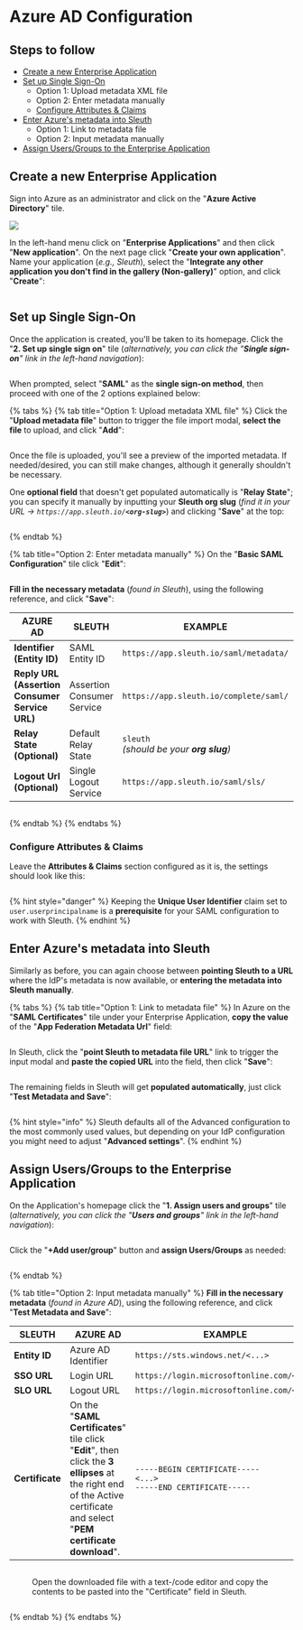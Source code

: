 # Azure AD Configuration

## Steps to follow

* [Create a new Enterprise Application](azure-ad-configuration.md#create-a-new-enterprise-application)
* [Set up Single Sign-On](azure-ad-configuration.md#set-up-single-sign-on)
  * Option 1: Upload metadata XML file
  * Option 2: Enter metadata manually
  * [Configure Attributes & Claims](azure-ad-configuration.md#configure-attributes-and-claims)
* [Enter Azure's metadata into Sleuth](azure-ad-configuration.md#enter-azures-metadata-into-sleuth)
  * Option 1: Link to metadata file
  * Option 2: Input metadata manually
* [Assign Users/Groups to the Enterprise Application](azure-ad-configuration.md#assign-users-groups-to-the-enterprise-application)

## Create a new Enterprise Application

Sign into Azure as an administrator and click on the "**Azure Active Directory**" tile.

![](<../../../../.gitbook/assets/image (37).png>)

In the left-hand menu click on "**Enterprise Applications**" and then click "**New application**". On the next page click "**Create your own application**". Name your application (_e.g., Sleuth_), select the "**Integrate any other application you don't find in the gallery (Non-gallery)**" option, and click "**Create**":

<figure><img src="../../../../.gitbook/assets/image (40) (1).png" alt=""><figcaption></figcaption></figure>

## Set up Single Sign-On

Once the application is created, you'll be taken to its homepage. Click the "**2. Set up single sign on**" tile (_alternatively, you can click the "**Single sign-on**" link in the left-hand navigation_):

<figure><img src="../../../../.gitbook/assets/image (27) (1).png" alt=""><figcaption></figcaption></figure>

When prompted, select "**SAML**" as the **single sign-on method**, then proceed with one of the 2 options explained below:

{% tabs %}
{% tab title="Option 1: Upload metadata XML file" %}
Click the "**Upload metadata file**" button to trigger the file import modal, **select the file** to upload, and click "**Add**":

<figure><img src="../../../../.gitbook/assets/image (50) (1).png" alt=""><figcaption></figcaption></figure>

Once the file is uploaded, you'll see a preview of the imported metadata. If needed/desired, you can still make changes, although it generally shouldn't be necessary.

One **optional field** that doesn't get populated automatically is "**Relay State**"; you can specify it manually by inputting your **Sleuth org slug** (_find it in your URL -> `https://app.sleuth.io/`**`<org-slug>`**_) and clicking "**Save**" at the top:

<figure><img src="../../../../.gitbook/assets/image (51) (1).png" alt=""><figcaption></figcaption></figure>
{% endtab %}

{% tab title="Option 2: Enter metadata manually" %}
On the "**Basic SAML Configuration**" tile click "**Edit**":

<figure><img src="../../../../.gitbook/assets/image (46).png" alt=""><figcaption></figcaption></figure>

**Fill in the necessary metadata** (_found in Sleuth_), using the following reference, and click "**Save**":

<table><thead><tr><th>AZURE AD</th><th>SLEUTH</th><th>EXAMPLE</th><th data-hidden></th></tr></thead><tbody><tr><td><strong>Identifier (Entity ID)</strong></td><td>SAML Entity ID</td><td><code>https://app.sleuth.io/saml/metadata/</code></td><td></td></tr><tr><td><strong>Reply URL (Assertion Consumer Service URL)</strong></td><td>Assertion Consumer Service</td><td><code>https://app.sleuth.io/complete/saml/</code></td><td></td></tr><tr><td><strong>Relay State (Optional)</strong></td><td>Default Relay State</td><td><code>sleuth</code><br><em>(should be your <strong>org slug</strong>)</em></td><td></td></tr><tr><td><strong>Logout Url (Optional)</strong></td><td>Single Logout Service</td><td><code>https://app.sleuth.io/saml/sls/</code></td><td></td></tr></tbody></table>

<figure><img src="../../../../.gitbook/assets/image (43) (1).png" alt=""><figcaption></figcaption></figure>
{% endtab %}
{% endtabs %}

### Configure Attributes & Claims

Leave the **Attributes & Claims** section configured as it is, the settings should look like this:

<figure><img src="../../../../.gitbook/assets/image (13).png" alt=""><figcaption></figcaption></figure>

{% hint style="danger" %}
Keeping the **Unique User Identifier** claim set to `user.userprincipalname` is a **prerequisite** for your SAML configuration to work with Sleuth.
{% endhint %}

## Enter Azure's metadata into Sleuth

Similarly as before, you can again choose between **pointing Sleuth to a URL** where the IdP's metadata is now available, or **entering the metadata into Sleuth manually**.

{% tabs %}
{% tab title="Option 1: Link to metadata file" %}
In Azure on the "**SAML Certificates**" tile under your Enterprise Application, **copy the value** of the "**App Federation Metadata Url**" field:

<figure><img src="../../../../.gitbook/assets/image (7) (2).png" alt=""><figcaption></figcaption></figure>

In Sleuth, click the "**point Sleuth to metadata file URL**" link to trigger the input modal and **paste the copied URL** into the field, then click "**Save**":

<figure><img src="../../../../.gitbook/assets/image (38).png" alt=""><figcaption></figcaption></figure>

The remaining fields in Sleuth will get **populated automatically**, just click "**Test Metadata and Save**":

<figure><img src="../../../../.gitbook/assets/image (33).png" alt=""><figcaption></figcaption></figure>

{% hint style="info" %}
Sleuth defaults all of the Advanced configuration to the most commonly used values, but depending on your IdP configuration you might need to adjust "**Advanced settings**".
{% endhint %}

## Assign Users/Groups to the Enterprise Application

On the Application's homepage click the "**1. Assign users and groups**" tile (_alternatively, you can click the "**Users and groups**" link in the left-hand navigation_):

<figure><img src="../../../../.gitbook/assets/image (22).png" alt=""><figcaption></figcaption></figure>

Click the "**+Add user/group**" button and **assign Users/Groups** as needed:

<figure><img src="../../../../.gitbook/assets/image (49) (1).png" alt=""><figcaption></figcaption></figure>
{% endtab %}

{% tab title="Option 2: Input metadata manually" %}
**Fill in the necessary metadata** (_found in Azure AD_), using the following reference, and click "**Test Metadata and Save**":

<table><thead><tr><th>SLEUTH</th><th>AZURE AD</th><th>EXAMPLE</th><th data-hidden></th></tr></thead><tbody><tr><td><strong>Entity ID</strong></td><td>Azure AD Identifier</td><td><code>https://sts.windows.net/&#x3C;...></code></td><td></td></tr><tr><td><strong>SSO URL</strong></td><td>Login URL</td><td><code>https://login.microsoftonline.com/&#x3C;...></code></td><td></td></tr><tr><td><strong>SLO URL</strong></td><td>Logout URL</td><td><code>https://login.microsoftonline.com/&#x3C;...></code></td><td></td></tr><tr><td><strong>Certificate</strong></td><td>On the "<strong>SAML Certificates</strong>" tile click "<strong>Edit</strong>", then click the <strong>3 ellipses</strong> at the right end of the Active certificate and select "<strong>PEM certificate download</strong>".</td><td><code>-----BEGIN CERTIFICATE-----</code><br><code>&#x3C;...></code><br><code>-----END CERTIFICATE-----</code></td><td></td></tr></tbody></table>

<figure><img src="../../../../.gitbook/assets/image (44).png" alt=""><figcaption><p>Open the downloaded file with a text-/code editor and copy the contents to be pasted into the "Certificate" field in Sleuth.</p></figcaption></figure>

<figure><img src="../../../../.gitbook/assets/image (4) (2).png" alt=""><figcaption></figcaption></figure>
{% endtab %}
{% endtabs %}

